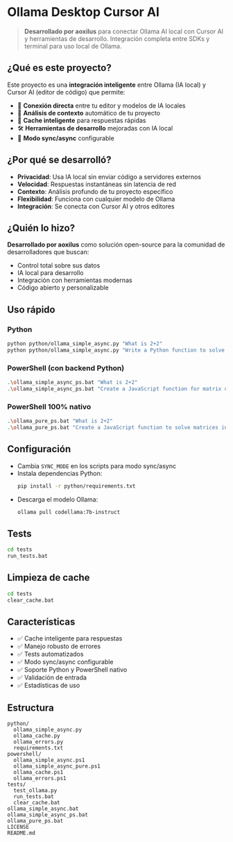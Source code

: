 # Ollama Desktop Cursor AI

> **Desarrollado por aoxilus** para conectar Ollama AI local con Cursor AI y herramientas de desarrollo. Integración completa entre SDKs y terminal para uso local de Ollama.

## ¿Qué es este proyecto?

Este proyecto es una **integración inteligente** entre Ollama (IA local) y Cursor AI (editor de código) que permite:

- 🔗 **Conexión directa** entre tu editor y modelos de IA locales
- 📁 **Análisis de contexto** automático de tu proyecto
- 💾 **Cache inteligente** para respuestas rápidas
- 🛠️ **Herramientas de desarrollo** mejoradas con IA local
- 🔄 **Modo sync/async** configurable

## ¿Por qué se desarrolló?

- **Privacidad**: Usa IA local sin enviar código a servidores externos
- **Velocidad**: Respuestas instantáneas sin latencia de red
- **Contexto**: Análisis profundo de tu proyecto específico
- **Flexibilidad**: Funciona con cualquier modelo de Ollama
- **Integración**: Se conecta con Cursor AI y otros editores

## ¿Quién lo hizo?

**Desarrollado por aoxilus** como solución open-source para la comunidad de desarrolladores que buscan:
- Control total sobre sus datos
- IA local para desarrollo
- Integración con herramientas modernas
- Código abierto y personalizable

## Uso rápido

### Python
```bash
python python/ollama_simple_async.py "What is 2+2"
python python/ollama_simple_async.py "Write a Python function to solve matrices in echelon form"
```

### PowerShell (con backend Python)
```bash
.\ollama_simple_async_ps.bat "What is 2+2"
.\ollama_simple_async_ps.bat "Create a JavaScript function for matrix operations"
```

### PowerShell 100% nativo
```bash
.\ollama_pure_ps.bat "What is 2+2"
.\ollama_pure_ps.bat "Create a JavaScript function to solve matrices in echelon form"
```

## Configuración
- Cambia `SYNC_MODE` en los scripts para modo sync/async
- Instala dependencias Python:
  ```bash
  pip install -r python/requirements.txt
  ```
- Descarga el modelo Ollama:
  ```bash
  ollama pull codellama:7b-instruct
  ```

## Tests
```bash
cd tests
run_tests.bat
```

## Limpieza de cache
```bash
cd tests
clear_cache.bat
```

## Características
- ✅ Cache inteligente para respuestas
- ✅ Manejo robusto de errores
- ✅ Tests automatizados
- ✅ Modo sync/async configurable
- ✅ Soporte Python y PowerShell nativo
- ✅ Validación de entrada
- ✅ Estadísticas de uso

## Estructura
```
python/
  ollama_simple_async.py
  ollama_cache.py
  ollama_errors.py
  requirements.txt
powershell/
  ollama_simple_async.ps1
  ollama_simple_async_pure.ps1
  ollama_cache.ps1
  ollama_errors.ps1
tests/
  test_ollama.py
  run_tests.bat
  clear_cache.bat
ollama_simple_async.bat
ollama_simple_async_ps.bat
ollama_pure_ps.bat
LICENSE
README.md
```
